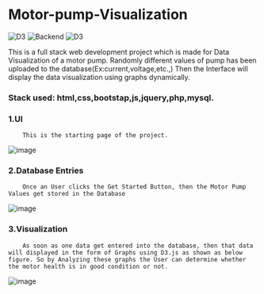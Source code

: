 # Motor-pump-Visualization

![D3](https://img.shields.io/badge/Visualization-D3-blue.svg) ![Backend](https://img.shields.io/badge/Backend-PHP-green.svg) ![D3](https://img.shields.io/badge/Database-Mysql-red.svg)

This is a full stack web development project which is made for Data Visualization of a motor pump. Randomly different values of pump has been uploaded to the database(Ex:current,voltage,etc.,)
Then the Interface will display the data visualization using graphs dynamically.


### Stack used: html,css,bootstap,js,jquery,php,mysql.



### 1.UI 
        This is the starting page of the project.
![image](https://user-images.githubusercontent.com/39726093/83601273-e0e07680-a58d-11ea-85b7-4ab4f0123d4b.png)

### 2.Database Entries
        Once an User clicks the Get Started Button, then the Motor Pump Values get stored in the Database
![image](https://user-images.githubusercontent.com/39726093/83610790-a088f480-a59d-11ea-8418-6ff0c0db289f.png)

### 3.Visualization
        As soon as one data get entered into the database, then that data will displayed in the form of Graphs using D3.js as shown as below figure. So by Analyzing these graphs the User can determine whether the motor health is in good condition or not.
![image](https://user-images.githubusercontent.com/39726093/83606657-9e239c00-a597-11ea-85c5-cbbc60e2df55.png)

